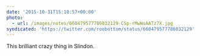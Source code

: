 ```yaml
---
date: '2015-10-31T15:10:57+00:00'
photo:
  - url: /images/notes/660479577786032129-CSp-rMwWoAATz7X.jpg
syndicated: 'https://twitter.com/roobottom/status/660479577786032129'
---
```

This brilliant crazy thing in Slindon. 
